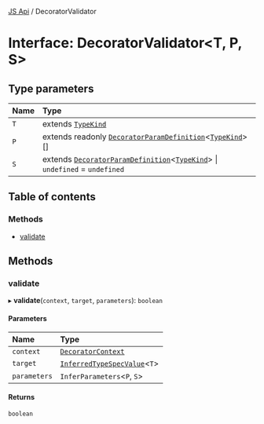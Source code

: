 [JS Api](../index.md) / DecoratorValidator

# Interface: DecoratorValidator<T, P, S\>

## Type parameters

| Name | Type |
| :------ | :------ |
| `T` | extends [`TypeKind`](../index.md#typekind) |
| `P` | extends readonly [`DecoratorParamDefinition`](DecoratorParamDefinition.md)<[`TypeKind`](../index.md#typekind)\>[] |
| `S` | extends [`DecoratorParamDefinition`](DecoratorParamDefinition.md)<[`TypeKind`](../index.md#typekind)\> \| `undefined` = `undefined` |

## Table of contents

### Methods

- [validate](DecoratorValidator.md#validate)

## Methods

### validate

▸ **validate**(`context`, `target`, `parameters`): `boolean`

#### Parameters

| Name | Type |
| :------ | :------ |
| `context` | [`DecoratorContext`](DecoratorContext.md) |
| `target` | [`InferredTypeSpecValue`](../index.md#inferredtypespecvalue)<`T`\> |
| `parameters` | `InferParameters`<`P`, `S`\> |

#### Returns

`boolean`
